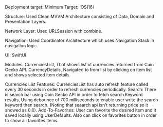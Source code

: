 Deployment target: Minimum Target: iOS(16)

Structure:
Used Clean MVVM Architecture consisting of Data, Domain and Presentation Layers.

Network Layer: 
Used URLSession with combine.

Navigation:
Used Coordinator Architecture which uses Navigation Stack in navigation logic.

UI:
SwiftUI

Modules:
CurrenciesList, That shows list of currencies returned from Coin Gecko API.
CurrencyDetails, Navigated to from list by clicking on item list and shows selected item details.

Currencies List Features:
CurrenciesList has auto refresh feature called every 30 seconds in order to refresh currencies periodically.
Search: There is search bar using Coin Gecko API in order to fetch search Keyword results, Using debounce of 700 milliseconds to enable user write the search keyword then search. (Noting that seaarch api isn't returning price so it showed as 0.0).
Add-To-Favorites: User can favorite the desired item and it saved locally using UserDefaults. Also can click on favorites button in order to show all favorites items.
